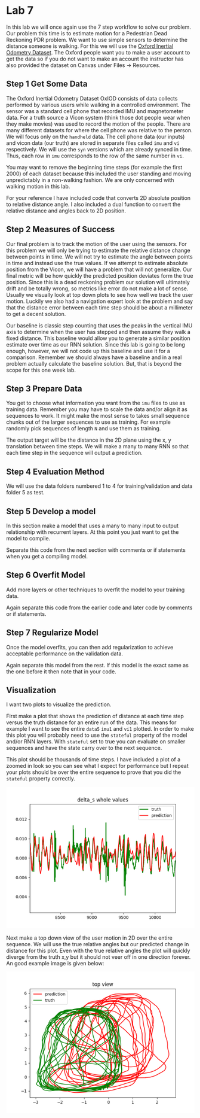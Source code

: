# Lab 7
In this lab we will once again use the 7 step workflow to solve our problem. Our problem this time is to estimate motion for a Pedestrian Dead Reckoning PDR problem. We want to use simple sensors to determine the distance someone is walking. For this we will use the [Oxford Inertial Odometry Dataset](http://deepio.cs.ox.ac.uk/). The Oxford people want you to make a user account to get the data so if you do not want to make an account the instructor has also provided the dataset on Canvas under Files -> Resources.

## Step 1 Get Some Data
The Oxford Inertial Odometry Dataset OxIOD consists of data collects performed by various users while walking in a controlled environment. The sensor was a standard cell phone that recorded IMU and magnetometer data. For a truth source a Vicon system (think those dot people wear when they make movies) was used to record the motion of the people. There are many different datasets for where the cell phone was relative to the person. We will focus only on the `handheld` data. The cell phone data (our inputs) and vicon data (our truth) are stored in separate files called `imu` and `vi` respectively. We will use the `syn` versions which are already synced in time. Thus, each row in `imu` corresponds to the row of the same number in `vi`. 

You may want to remove the beginning time steps (for example the first 2000) of each dataset because this included the user standing and moving unpredictably in a non-walking fashion. We are only concerned with walking motion in this lab. 

For your reference I have included code that converts 2D absolute position to relative distance angle. I also included a dual function to convert the relative distance and angles back to 2D position.

## Step 2 Measures of Success
Our final problem is to track the motion of the user using the sensors. For this problem we will only be trying to estimate the relative distance change between points in time. We will not try to estimate the angle between points in time and instead use the true values. If we attempt to estimate absolute position from the Vicon, we will have a problem that will not generalize. Our final metric will be how quickly the predicted position deviates form the true position. Since this is a dead reckoning problem our solution will ultimately drift and be totally wrong, so metrics like error do not make a lot of sense. Usually we visually look at top down plots to see how well we track the user motion. Luckily we also had a navigation expert look at the problem and say that the distance error between each time step should be about a millimeter to get a decent solution. 

Our baseline is classic step counting that uses the peaks in the vertical IMU axis to determine when the user has stepped and then assume they walk a fixed distance. This baseline would allow you to generate a similar position estimate over time as our RNN solution. Since this lab is going to be long enough, however, we will not code up this baseline and use it for a comparison. Remember we should always have a baseline and in a real problem actually calculate the baseline solution. But, that is beyond the scope for this one week lab. 

## Step 3 Prepare Data
You get to choose what information you want from the `imu` files to use as training data. Remember you may have to scale the data and/or align it as sequences to work. It might make the most sense to takes small sequence chunks out of the larger sequences to use as training. For example randomly pick sequences of length `N` and use them as training. 

The output target will be the distance in the 2D plane using the x, y translation between time steps. We will make a many to many RNN so that each time step in the sequence will output a prediction. 

## Step 4 Evaluation Method
We will use the data folders numbered 1 to 4 for training/validation and data folder 5 as test. 

## Step 5 Develop a model
In this section make a model that uses a many to many input to output relationship with recurrent layers. At this point you just want to get the model to compile. 

Separate this code from the next section with comments or if statements when you get a compiling model.

## Step 6 Overfit Model
Add more layers or other techniques to overfit the model to your training data. 

Again separate this code from the earlier code and later code by comments or if statements.

## Step 7 Regularize Model
Once the model overfits, you can then add regularization to achieve acceptable performance on the validation data. 

Again separate this model from the rest. If this model is the exact same as the one before it then note that in your code.

## Visualization
I want two plots to visualize the prediction. 

First make a plot that shows the prediction of distance at each time step versus the truth distance for an entire run of the data. This means for example I want to see the entire `data5` `imu1` and `vi1` plotted. In order to make this plot you will probably need to use the `stateful` property of the model and/or RNN layers. With `stateful` set to true you can evaluate on smaller sequences and have the state carry over to the next sequence. 

This plot should be thousands of time steps. I have included a plot of a zoomed in look so you can see what I expect for performance but I repeat your plots should be over the entire sequence to prove that you did the `stateful` property correctly.

![Whole Value Plot](whole_value_delta_s.png "Whole Value Plot")


Next make a top down view of the user motion in 2D over the entire sequence. We will use the true relative angles but our predicted change in distance for this plot. Even with the true relative angles the plot will quickly diverge from the truth x,y but it should not veer off in one direction forever. An good example image is given below:

![Top Down View](top_down_view.png "Top Down View")